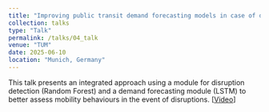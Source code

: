 ```yaml
---
title: "Improving public transit demand forecasting models in case of disruptions: an integrated approach using explainable AI"
collection: talks
type: "Talk"
permalink: /talks/04_talk
venue: "TUM"
date: 2025-06-10
location: "Munich, Germany"
---
```


This talk presents an integrated approach using a module for disruption detection (Random Forest) and a demand forecasting module (LSTM) to better assess mobility behaviours in the event of disruptions. [[Video](https://av.tib.eu/media/71520)]


